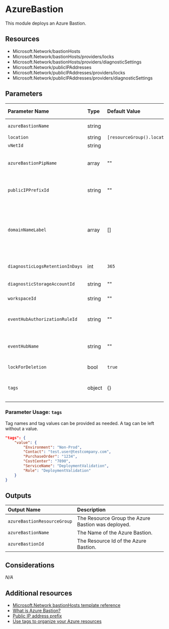# AzureBastion

This module deploys an Azure Bastion.

## Resources

- Microsoft.Network/bastionHosts
- Microsoft.Network/bastionHosts/providers/locks
- Microsoft.Network/bastionHosts/providers/diagnosticSettings
- Microsoft.Network/publicIPAddresses
- Microsoft.Network/publicIPAddresses/providers/locks
- Microsoft.Network/publicIPAddresses/providers/diagnosticSettings

## Parameters

| Parameter Name | Type | Default Value | Possible values | Description |
| :-             | :-   | :-            | :-              | :-          |
| `azureBastionName` | string | | | Required. Specifies the Azure Bastion name.
| `location` | string | `[resourceGroup().location]` | | Optional. Location for all resources.
| `vNetId` | string | | | Required. Virtual Network resource Id
| `azureBastionPipName` | array | "" | | Optional. Specifies the name of the Public IP used by the Azure Bastion. If it's not provided, a '-pip' suffix will be appended to the Bastion's name.
| `publicIPPrefixId` | string | "" | | Optional. Resource Id of the Public IP Prefix object. This is only needed if you want your Public IPs created in a PIP Prefix.
| `domainNameLabel` | array | [] | | Optional. DNS name(s) of the Public IP resource(s). If you enabled active-active configuration, you need to provide 2 DNS names, if you want to use this feature. A region specific suffix will be appended to it, e.g.: your-DNS-name.westeurope.cloudapp.azure.com
| `diagnosticLogsRetentionInDays` | int | `365` | | Optional. Specifies the number of days that logs will be kept for; a value of 0 will retain data indefinitely.
| `diagnosticStorageAccountId` | string | "" | | Optional. Resource identifier of the Diagnostic Storage Account.
| `workspaceId` | string | "" | | Optional. Resource identifier of Log Analytics.
| `eventHubAuthorizationRuleId` | string | "" | | Optional. Resource ID of the event hub authorization rule for the Event Hubs namespace in which the event hub should be created or streamed to.
| `eventHubName` | string | "" | | Optional. Name of the event hub within the namespace to which logs are streamed. Without this, an event hub is created for each log category.
| `lockForDeletion` | bool | `true` | | Optional. Switch to lock Azure Bastion from deletion.
| `tags` | object | {} | Complex structure, see below. | Optional. Tags of the Azure Bastion resource.

### Parameter Usage: `tags`

Tag names and tag values can be provided as needed. A tag can be left without a value.

```json
"tags": {
    "value": {
        "Environment": "Non-Prod",
        "Contact": "test.user@testcompany.com",
        "PurchaseOrder": "1234",
        "CostCenter": "7890",
        "ServiceName": "DeploymentValidation",
        "Role": "DeploymentValidation"
    }
}
```

## Outputs

| Output Name | Description |
| :-          | :-          |
| `azureBastionResourceGroup` | The Resource Group the Azure Bastion was deployed.
| `azureBastionName` | The Name of the Azure Bastion.
| `azureBastionId` | The Resource Id of the Azure Bastion.

## Considerations

*N/A*

## Additional resources

- [Microsoft.Network bastionHosts template reference](https://docs.microsoft.com/en-us/azure/templates/microsoft.network/2019-09-01/bastionhosts)
- [What is Azure Bastion?](https://docs.microsoft.com/en-us/azure/bastion/bastion-overview)
- [Public IP address prefix](https://docs.microsoft.com/en-us/azure/virtual-network/public-ip-address-prefix)
- [Use tags to organize your Azure resources](https://docs.microsoft.com/en-us/azure/azure-resource-manager/resource-group-using-tags)
